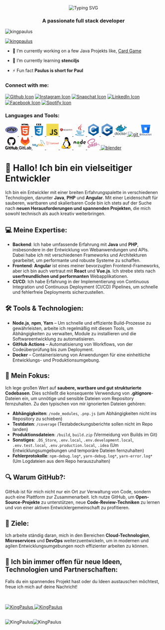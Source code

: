 <div align="center">
<img 
        src="https://readme-typing-svg.demolab.com?font=Fira+Code&pause=1000&color=12C1DD&center=true&multiline=true&width=435&lines=Hello+there%2C+I'm+King+Paulus" alt="Typing SVG" 
    />
<h3>A passionate full stack developer</h3>
  </div>

<p align="left"> <img src="https://komarev.com/ghpvc/?username=kingpaulus&label=Profile%20views&color=0e75b6&style=flat" alt="kingpaulus" /> </p>

<p align="left"> <a href="https://github.com/ryo-ma/github-profile-trophy"><img src="https://github-profile-trophy.vercel.app/?username=kingpaulus" alt="kingpaulus" /></a> </p>

- 🔭 I’m currently working on a few Java Projekts like, [Card Game](https://github.com/KingPaulus/Kartenspiel)

- 🌱 I’m currently learning **stenciljs**

- ⚡ Fun fact **Paulus is short for Paul**

<h3 align="left">Connect with me:</h3>
<p align="left">
  <a href="https://github.com/KingPaulus" target="blank"><img align="center" src="https://raw.githubusercontent.com/rahuldkjain/github-profile-readme-generator/master/src/images/icons/Social/github.svg" alt="Github Icon" height="30" width="40" /></a>
  <a href="https://instagram.com/kingpauluss" target="blank"><img align="center" src="https://raw.githubusercontent.com/rahuldkjain/github-profile-readme-generator/master/src/images/icons/Social/instagram.svg" alt="Instagram Icon" height="30" width="40" /></a>
  <a href="https://snapchat.com/add/paul_m02" target="blank"><img align="center" src="https://raw.githubusercontent.com/rahuldkjain/github-profile-readme-generator/master/src/images/icons/Social/snapchat.svg" alt="Snapchat Icon" height="30" width="40" /></a>
  <a href="https://www.linkedin.com/in/paul-merget-9b264525a/" target="blank"><img align="center" src="https://raw.githubusercontent.com/rahuldkjain/github-profile-readme-generator/master/src/images/icons/Social/linked-in-alt.svg" alt="LinkedIn Icon" height="30" width="40" /></a>
  <a href="https://www.facebook.com/paul.merget.58/" target="blank"><img align="center" src="https://raw.githubusercontent.com/rahuldkjain/github-profile-readme-generator/master/src/images/icons/Social/facebook.svg" alt="Facebook Icon" height="30" width="40" /></a>
        <a href="https://open.spotify.com/user/r5gi90r25crptag7wrjkmy7eu" target="blank"><img align="center" src="https://raw.githubusercontent.com/rahuldkjain/github-profile-readme-generator/master/src/images/icons/Social/spotify.svg" alt="Spotify Icon" height="30" width="40" /></a>
</p>

<h3 align="left">Languages and Tools:</h3>
<p align="left">
        <!-- PHP -->
        <a href="https://www.php.net" target="_blank" rel="noreferrer">
                <img src="https://raw.githubusercontent.com/devicons/devicon/master/icons/php/php-original.svg" alt="php" width="40" height="40"/>
        </a>
        <!-- HTML -->
        <a href="https://www.w3.org/html/" target="_blank" rel="noreferrer">
                <img src="https://raw.githubusercontent.com/devicons/devicon/master/icons/html5/html5-original-wordmark.svg" alt="html5" width="40" height="40"/>
        </a>
        <!-- CSS -->
        <a href="https://www.w3schools.com/css/" target="_blank" rel="noreferrer">
                <img src="https://raw.githubusercontent.com/devicons/devicon/master/icons/css3/css3-original-wordmark.svg" alt="css3" width="40" height="40"/>
        </a>
        <!-- JavaScript -->
        <a href="https://developer.mozilla.org/en-US/docs/Web/JavaScript" target="_blank" rel="noreferrer">
                <img src="https://raw.githubusercontent.com/devicons/devicon/master/icons/javascript/javascript-original.svg" alt="javascript" width="40" height="40"/>
        </a>
        <!-- Angular -->
        <a href="https://angularjs.org/" target="_blank" rel="noreferrer">
                <img src="https://raw.githubusercontent.com/devicons/devicon/master/icons/angularjs/angularjs-original-wordmark.svg" alt="Angular" width="40" height="40"/>
        </a>
        <!-- Java -->
        <a href="https://www.java.com" target="_blank" rel="noreferrer">
                <img src="https://raw.githubusercontent.com/devicons/devicon/master/icons/java/java-original.svg" alt="java" width="40" height="40"/>
        </a>
        <!-- C -->
        <a href="https://www.cprogramming.com/" target="_blank" rel="noreferrer">
                <img src="https://raw.githubusercontent.com/devicons/devicon/master/icons/c/c-original.svg" alt="c" width="40" height="40"/>
        </a>
        <!-- C Plus Plus -->
        <a href="https://www.w3schools.com/cpp/" target="_blank" rel="noreferrer">
                <img src="https://raw.githubusercontent.com/devicons/devicon/master/icons/cplusplus/cplusplus-original.svg" alt="cplusplus" width="40" height="40"/>
        </a>
        <!-- Docker -->
        <a href="https://www.docker.com/" target="_blank" rel="noreferrer">
                <img src="https://raw.githubusercontent.com/devicons/devicon/master/icons/docker/docker-original-wordmark.svg" alt="docker" width="40" height="40"/>
        </a>
        <!-- Git -->
        <a href="https://git-scm.com/" target="_blank" rel="noreferrer">
                <img src="https://www.vectorlogo.zone/logos/git-scm/git-scm-icon.svg" alt="git" width="40" height="40"/>
        </a>
        <!-- BitBucket -->
        <a href="https://bitbucket.org/product/" target="_blank" rel="noreferrer">
                <img src="https://raw.githubusercontent.com/devicons/devicon/master/icons/bitbucket/bitbucket-original-wordmark.svg"" alt="BitBucket" width="40" height="40"/>
        </a>
        <!-- GitHub -->
        <a href="https://github.com/" target="_blank" rel="noreferrer">
                <img src="https://raw.githubusercontent.com/devicons/devicon/master/icons/github/github-original-wordmark.svg" alt="GitHub" width="40" height="40"/>
        </a>
        <!-- GitLab -->
        <a href="https://about.gitlab.com/" target="_blank" rel="noreferrer">
                <img src="https://raw.githubusercontent.com/devicons/devicon/master/icons/gitlab/gitlab-original-wordmark.svg" alt="GitLab" width="40" height="40"/>
        </a>
        <!-- MySQL -->
        <a href="https://www.mysql.com/" target="_blank" rel="noreferrer">
                <img src="https://raw.githubusercontent.com/devicons/devicon/master/icons/mysql/mysql-original-wordmark.svg" alt="mysql" width="40" height="40"/>
        </a>
        <!-- Laravel -->
        <a href="https://laravel.com/" target="_blank" rel="noreferrer">
                <img src="https://raw.githubusercontent.com/devicons/devicon/master/icons/laravel/laravel-original-wordmark.svg" alt="laravel" width="40" height="40"/>
        </a>
        <!-- Linux -->
        <a href="https://www.linux.org/" target="_blank" rel="noreferrer">
                <img src="https://raw.githubusercontent.com/devicons/devicon/master/icons/linux/linux-original.svg" alt="linux" width="40" height="40"/>
        </a>
        <!-- NodeJs -->
        <a href="https://nodejs.org" target="_blank" rel="noreferrer">
                <img src="https://raw.githubusercontent.com/devicons/devicon/master/icons/nodejs/nodejs-original-wordmark.svg" alt="nodejs" width="40" height="40"/>
        </a>
        <!-- Sass -->
        <a href="https://sass-lang.com" target="_blank" rel="noreferrer">
                <img src="https://raw.githubusercontent.com/devicons/devicon/master/icons/sass/sass-original.svg" alt="sass" width="40" height="40"/>
        </a>
        <!-- Blender -->
        <a href="https://www.blender.org/" target="_blank" rel="noreferrer">
                <img src="https://download.blender.org/branding/community/blender_community_badge_white.svg" alt="blender" width="40" height="40"/>
        </a>
</p>

# 👋 Hallo! Ich bin ein vielseitiger Entwickler

Ich bin ein Entwickler mit einer breiten Erfahrungspalette in verschiedenen Technologien, darunter **Java**, **PHP** und **Angular**. Mit einer Leidenschaft für sauberen, wartbaren und skalierbaren Code bin ich stets auf der Suche nach **neuen Herausforderungen und spannenden Projekten**, die mich sowohl technisch als auch kreativ weiterbringen.

## 💻 **Meine Expertise**:

- **Backend**: Ich habe umfassende Erfahrung mit **Java** und **PHP**, insbesondere in der Entwicklung von Webanwendungen und APIs. Dabei habe ich mit verschiedenen Frameworks und Architekturen gearbeitet, um performante und robuste Systeme zu schaffen.
- **Frontend**: **Angular** ist eines meiner bevorzugten Frontend-Frameworks, aber ich bin auch vertraut mit **React** und **Vue.js**. Ich strebe stets nach **userfreundlichen und performanten** Webapplikationen.
- **CI/CD**: Ich habe Erfahrung in der Implementierung von Continuous Integration und Continuous Deployment (CI/CD) Pipelines, um schnelle und fehlerfreie Deployments sicherzustellen.

## 🛠 **Tools & Technologien**:

- **Node.js**, **npm**, **Yarn** – Um schnelle und effiziente Build-Prozesse zu gewährleisten, arbeite ich regelmäßig mit diesen Tools, um Abhängigkeiten zu verwalten, Module zu installieren und die Softwareentwicklung zu automatisieren.
- **GitHub Actions** – Automatisierung von Workflows, von der Codeüberprüfung bis zum Deployment.
- **Docker** – Containerisierung von Anwendungen für eine einheitliche Entwicklungs- und Produktionsumgebung.

## 📂 **Mein Fokus**:

Ich lege großen Wert auf **saubere, wartbare und gut strukturierte Codebasen**. Dies schließt die konsequente Verwendung von **.gitignore**-Dateien ein, um unnötige und sensible Dateien vom Repository fernzuhalten. Zu den typischen von mir ignorierten Dateien gehören:

- **Abhängigkeiten**: `/node_modules`, `.pnp.js` (um Abhängigkeiten nicht ins Repository zu schieben)
- **Testdaten**: `/coverage` (Testabdeckungsberichte sollen nicht im Repo landen)
- **Produktionsdateien**: `/build`, `build.zip` (Vermeidung von Builds im Git)
- **Sonstiges**: `.DS_Store`, `.env.local`, `.env.development.local`, `.env.test.local`, `.env.production.local`, `.idea` (Um Entwicklungsumgebungen und temporäre Dateien fernzuhalten)
- **Fehlerprotokolle**: `npm-debug.log*`, `yarn-debug.log*`, `yarn-error.log*` (Um Logdateien aus dem Repo herauszuhalten)

## 🔍 **Warum GitHub?**:

GitHub ist für mich nicht nur ein Ort zur Verwaltung von Code, sondern auch eine Plattform zur Zusammenarbeit. Ich nutze GitHub, um **Open-Source-Projekte** zu unterstützen, neue **Code-Review-Techniken** zu lernen und von einer aktiven Entwicklergemeinschaft zu profitieren.

## 🌱 **Ziele**:

Ich arbeite ständig daran, mich in den Bereichen **Cloud-Technologien**, **Microservices** und **DevOps** weiterzuentwickeln, um in modernen und agilen Entwicklungsumgebungen noch effizienter arbeiten zu können.

## 🚀 **Ich bin immer offen für neue Ideen, Technologien und Partnerschaften**:

Falls du ein spannendes Projekt hast oder du Ideen austauschen möchtest, freue ich mich auf deine Nachricht!


<br><br>
<a href="https://github.com/itaditya#gh-light-mode-only">
  <img src="https://github-readme-stats.vercel.app/api?username=KingPaulus&show_icons=true&theme=graywhite#gh-light-mode-only" alt="KingPaulus" />
</a>
<a href="https://github.com/KingPaulus#gh-dark-mode-only">
  <img src="https://github-readme-stats.vercel.app/api?username=KingPaulus&show_icons=true&theme=city_lights#gh-dark-mode-only" alt="KingPaulus" />
</a>

<br>

<a href="https://github.com/KingPaulus#gh-dark-mode-only">
  <img align="left" src="https://github-readme-stats.vercel.app/api/top-langs?username=KingPaulus&show_icons=true&locale=en&layout=compact&theme=city_lights#gh-dark-mode-only" alt="KingPaulus" />
</a>
<a href="https://github.com/KingPaulus#gh-light-mode-only">
  <img align="left" src="https://github-readme-stats.vercel.app/api/top-langs?username=KingPaulus&show_icons=true&locale=en&layout=compact&theme=graywhite#gh-light-mode-only" alt="KingPaulus" />
</a>
